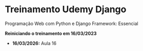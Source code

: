 # Treinamento Udemy Django
Programação Web com Python e Django Framework: Essencial

**Reiniciando o treinamento em 16/03/2023**
- **16/03/2026:** Aula 16
